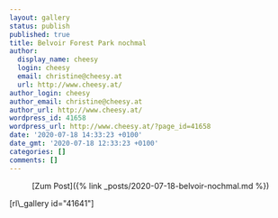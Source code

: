 ```yaml
---
layout: gallery
status: publish
published: true
title: Belvoir Forest Park nochmal
author:
  display_name: cheesy
  login: cheesy
  email: christine@cheesy.at
  url: http://www.cheesy.at/
author_login: cheesy
author_email: christine@cheesy.at
author_url: http://www.cheesy.at/
wordpress_id: 41658
wordpress_url: http://www.cheesy.at/?page_id=41658
date: '2020-07-18 14:33:23 +0100'
date_gmt: '2020-07-18 12:33:23 +0100'
categories: []
comments: []
---
```

<!-- wp:core-embed/wordpress {"url":"http://www.cheesy.at/2020/07/belvoir-nochmal/","type":"rich","providerNameSlug":"cheesy-at","className":""} -->
<figure class="wp-block-embed-wordpress wp-block-embed is-type-rich is-provider-cheesy-at">
<div class="wp-block-embed__wrapper">
[Zum Post]({% link _posts/2020-07-18-belvoir-nochmal.md %})
</div>
</figure>
<!-- /wp:core-embed/wordpress -->
<!-- wp:paragraph -->
[rl\_gallery id="41641"]
<!-- /wp:paragraph -->
